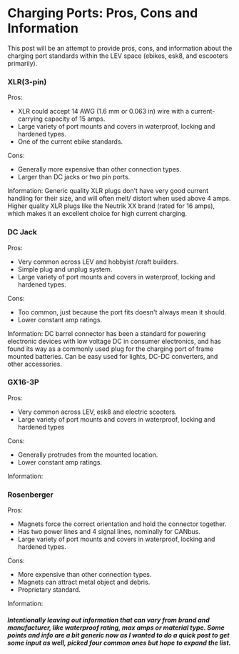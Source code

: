 # Charging Ports: Pros, Cons and Information

This post will be an attempt to provide pros, cons, and information about the charging port standards within the LEV space (ebikes, esk8, and escooters primarily).

### XLR(3-pin)

Pros:
- XLR could accept 14 AWG (1.6 mm or 0.063 in) wire with a current-carrying capacity of 15 amps.
- Large variety of port mounts and covers in waterproof, locking and hardened types.
- One of the current ebike standards.

Cons:
- Generally more expensive than other connection types.
- Larger than DC jacks or two pin ports.

Information:
Generic quality XLR plugs don't have very good current handling for their size, and will often melt/ distort when used above 4 amps. Higher quality XLR plugs like the Neutrik XX brand (rated for 16 amps), which makes it an excellent choice for high current charging.

### DC Jack

Pros:
- Very common across LEV and hobbyist /craft builders.
- Simple plug and unplug system.
- Large variety of port mounts and covers in waterproof, locking and hardened types. 

Cons:
- Too common, just because the port fits doesn't always mean it should.
- Lower constant amp ratings.

Information:
DC barrel connector has been a standard for powering electronic devices with low voltage DC in consumer electronics, and has found its way as a commonly used plug for the charging port of frame mounted batteries. Can be easy used for lights, DC-DC converters, and other accessories.

### GX16-3P

Pros:
- Very common across LEV, esk8 and electric scooters.
- Large variety of port mounts and covers in waterproof, locking and hardened types

Cons:
- Generally protrudes from the mounted location.
- Lower constant amp ratings.

Information:

### Rosenberger

Pros:
- Magnets force the correct orientation and hold the connector together.
- Has two power lines and 4 signal lines, nominally for CANbus.
- Large variety of port mounts and covers in waterproof, locking and hardened types.

Cons:
- More expensive than other connection types.
- Magnets can attract metal object and debris.
- Proprietary standard.

Information:

##### Intentionally leaving out information that can vary from brand and manufacturer, like waterproof rating, max amps or material type.  Some points and info are a bit generic now as I wanted to do a quick post to get some input as well, picked four common ones but hope to expand the list.
